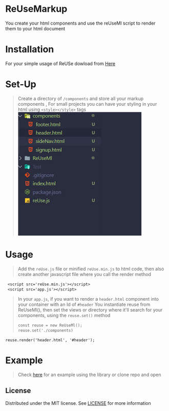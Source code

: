 # ReUseMarkup
You create your html components and use the reUseMl script to render them to your html document
# Installation
 For your simple usage of ReUSe dowload from [Here](https://github.com/Akohjesse/reUseMl/archive/refs/tags/v1.2.zip)
 
 # Set-Up
 > Create a directory of `/components` and store all your markup components , For small projects you can have your styling in your html using `<style></style>` tags
 >    <br>
 ![readme](md_assets/components.png)

 
 # Usage
> Add the `reUse.js` file or minified `reUse.min.js` to html code, then also create another javascript file where you call the render method <br>
 
 ```
  <script src='reUse.min.js'></script>
  <script src='app.js'></script>
 ```
> In your `app.js`, if you want to render a `header.html` component into your container with an Id of `#header`
> You instantiate reuse from ReUseMl(), then set the views or directory where it'll search for your components, using the `reuse.set()` method 
> ```
> const reuse = new ReUseMl();
> reuse.set('./components)
> ```

```
reuse.render('header.html', '#header');
```
# Example
 > Check [here](https://github.com/Akohjesse/reUseMl/tree/main/example) for an example using the library or clone repo and open 
## License
Distributed under the MIT license. See [LICENSE](https://github.com/Akohjesse/reUseMl/blob/main/LICENSE) for more information
